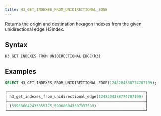 ```yaml
---
title: H3_GET_INDEXES_FROM_UNIDIRECTIONAL_EDGE
---
```


Returns the origin and destination hexagon indexes from the given unidirectional edge H3Index.

## Syntax

```sql
H3_GET_INDEXES_FROM_UNIDIRECTIONAL_EDGE(h3)
```

## Examples

```sql
SELECT H3_GET_INDEXES_FROM_UNIDIRECTIONAL_EDGE(1248204388774707199);

┌──────────────────────────────────────────────────────────────┐
│ h3_get_indexes_from_unidirectional_edge(1248204388774707199) │
├──────────────────────────────────────────────────────────────┤
│ (599686042433355775,599686043507097599)                      │
└──────────────────────────────────────────────────────────────┘
```